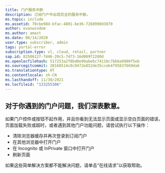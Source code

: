 ```yaml
---
title: 门户服务中断
description: 订阅门户中出现完全的服务中断。
ms.topic: include
ms.assetid: 70cbe98d-bfac-4801-be36-7268990d3870
author: evanwindom
ms.author: amast
ms.date: 08/14/2020
user.type: subscriber, admin
tags: portal-error
subscription.type: vl, cloud, retail, partner
sap.id: 8250612f-7446-20c5-7473-16d089f2280d
ms.openlocfilehash: 517253a2f8bd0e99abebc74118c7bb6a9980f5eb
ms.sourcegitcommit: 28168514c0c9472e852de35cceb4f95837669da6
ms.translationtype: HT
ms.contentlocale: zh-CN
ms.lasthandoff: 11/30/2021
ms.locfileid: "133255306"
---
```

## <a name="were-sorry-to-hear-that-youre-experiencing-an-issue-with-the-portal"></a>对于你遇到的门户问题，我们深表歉意。 

如果门户控件或按钮不起作用，并且你看到无法显示页面或显示空白页面的错误，页面加载失败或超时，或者遇到其他门户功能问题，请尝试执行以下操作： 

* 清除浏览器缓存并再次登录到订阅门户 
* 在其他浏览器中打开门户 
* 在 Incognito 或 InPrivate 窗口中打开门户 
* 刷新页面  

如果这些简单解决方案都不能解决问题，请单击“在线请求”以获取帮助。